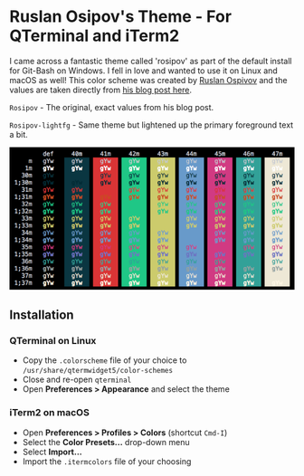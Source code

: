 # Ruslan Osipov's Theme - For QTerminal and iTerm2

I came across a fantastic theme called 'rosipov' as part of the default install for Git-Bash on Windows. I fell in love and wanted to use it on Linux and macOS as well! This color scheme was created by [Ruslan Ospivov](https://www.rosipov.com) and the values are taken directly from [his blog post here](https://www.rosipov.com/blog/mintty-color-scheme-cygwin/).

`Rosipov` - The original, exact values from his blog post.

`Rosipov-lightfg` - Same theme but lightened up the primary foreground text a bit.

![Screenshot](screenshot_rosipov.png)

## Installation

### QTerminal on Linux

- Copy the `.colorscheme` file of your choice to `/usr/share/qtermwidget5/color-schemes`
- Close and re-open `qterminal`
- Open __Preferences > Appearance__ and select the theme

### iTerm2 on macOS

- Open __Preferences > Profiles > Colors__ (shortcut `Cmd-I`)
- Select the __Color Presets...__ drop-down menu
- Select __Import...__
- Import the `.itermcolors` file of your choosing
